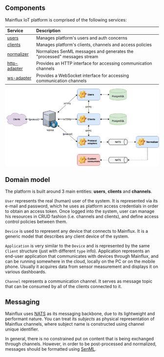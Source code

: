 ## Components

Mainflux IoT platform is comprised of the following services:

| Service                                                                   | Description                                                             |
|:--------------------------------------------------------------------------|:------------------------------------------------------------------------|
| [users](https://github.com/mainflux/mainflux/tree/master/users)           | Manages platform's users and auth concerns                              |
| [clients](https://github.com/mainflux/mainflux/tree/master/clients)       | Manages platform's clients, channels and access policies                |
| [normalizer](https://github.com/mainflux/mainflux/tree/master/normalizer) | Normalizes SenML messages and generates the "processed" messages stream |
| [http-adapter](https://github.com/mainflux/mainflux/tree/master/http)     | Provides an HTTP interface for accessing communication channels         |
| [ws-adapter](https://github.com/mainflux/mainflux/tree/master/ws)         | Provides a WebSocket interface for accessing communication channels     |

![arch](img/architecture.jpg)

## Domain model

The platform is built around 3 main entities: **users**, **clients** and **channels**.

`User` represents the real (human) user of the system. It is represented via its
e-mail and password, which he uses as platform access credentials in order to obtain
an access token. Once logged into the system, user can manage his resources in
CRUD fashion (i.e. channels and clients), and define access control policies
between them.

`Device` is used to represent any device that connects to Mainflux. It is a
generic model that describes any client device of the system.

`Application` is very similar to the `Device` and is represented by the same
`Client` structure (just with different `type` info). Application represents
an end-user application that communicates with devices through Mainflux, and
can be running somewhere in the cloud, locally on the PC or on the mobile phone.
Usually it acquires data from sensor measurement and displays it on various
dashboards.

`Channel` represents a communication channel. It serves as message topic that
can be consumed by all of the clients connected to it.

## Messaging

Mainflux uses [NATS](https://nats.io) as its messaging backbone, due to its
lightweight and performant nature. You can treat its *subjects* as physical
representation of Mainflux channels, where subject name is constructed using
channel unique identifier.

In general, there is no constrained put on content that is being exchanged
through channels. However, in order to be post-processed and normalized,
messages should be formatted using [SenML](https://tools.ietf.org/html/draft-ietf-core-senml-08).
